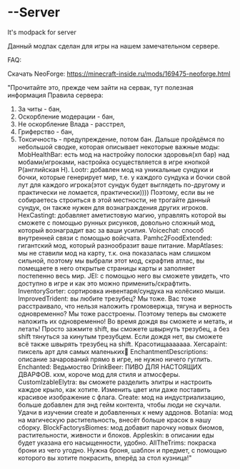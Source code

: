 # --Server
It's modpack for server

Данный модпак сделан для игры на нашем замечательном сервере.

FAQ:

Скачать NeoForge:
https://minecraft-inside.ru/mods/169475-neoforge.html

"Прочитайте это, прежде чем зайти на сервак, тут полезная информация
Правила сервера:
1. За читы - бан,
2. Оскорбление модерации - бан,
3. Не оскорбление Влада - расстрел,
4. Гриферство - бан,
5. Токсичность - предупреждение, потом бан.
Дальше пройдёмся по небольшой сводке, которая описывает некоторые важные моды:
MobHealthBar: есть мод на настройку полоски здоровья(хп бар) над мобами/игроками, настройка осуществляется в игре кнопкой Р(английская H).
Lootr: добавлен мод на уникальные сундуки и бочки, которые генерирует мир, т.е. у каждого сундука и бочки свой лут для каждого игрока(этот сундук будет выглядеть по-другому и практически не ломается, практически)))) Поэтому, если вы не собираетесь строиться в этой местности, не трогайте данный сундук, он также нужен для вознаграждения других игроков.
HexCastingt: добавляет аметистовую магию, управлять которой вы сможете с помощью рунных рисунков, довольно сложный мод, который вознаградит вас за ваши усилия.
Voicechat: способ внутренней связи с помощью войсчата.
Pamhc2FoodExtended: гигантский мод, который разнообразит ваше питание.
MapAtlases: мы не ставили мод на карту, т.к. она показалась нам слишком сильной, поэтому мы выбрали этот мод, скрафтив атлас, вы помещаете в него открытые страницы карты и заполняет постепенно весь мир.
JEI: с помощью него вы сможете увидеть, что доступно в игре и как это можно применить/скрафтить.
InventorySorter: сортировка инвентаря/сундука на колёсико мыши.
ImprovedTrident: вы любите трезубец? Мы тоже. Вас тоже расстраивало, что нельзя наложить громовержца, тягуна и верность одновременно? Мы тоже расстроены. Поэтому теперь вы сможете наложить их одновременно! Во время дождя вы сможете и метать, и летать! Просто зажмите shift, вы сможете швырнуть трезубец, а без shift тянуться за кинутым трезубцем. Если дождя нет, вы сможете всё также швырять трезубец на shift. Красотищааааааа.
Xercapaint: пиксель арт для самых маленьких🌚
EnchantmentDescriptions: описание зачарований прямо в игре, не нужно ничего гуглить.
Enchanted: Ведьмоство
DrinkBeer: ПИВО ДЛЯ НАСТОЯЩИХ ДВАРФОВ. кхм, короче мод для стиля и атмосферы.
CustomIzableElytra: вы сможете разделить элитры и настроить каждое крыло, как хотите. Изменить цвет или даже поставить красивое изображение с флага.
Create: мод на индустриализацию, больше добавлен для энд гейм контента, чтобы люди не скучали. Удачи в изучении create и добавленных к нему аддонов.
Botania: мод на магическую растительность, внесёт больше красок в нашу сборку.
BlockFactorysBiomes: мод добавит парочку новых биомов, растительности, живности и блоков.
Appleskin: в описании еды будет указана его насыщенности, удобно.
AllTheTrims: покраска брони из чего угодно. Нужна броня, шаблон и предмет, с помощью которого вы хотите покрасить, вперёд за стол кузница!"
